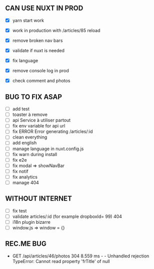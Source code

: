 CAN USE NUXT IN PROD
-
- [x] yarn start work
- [x] work in production with /articles/85 reload
- [x] remove broken nav bars
- [x] validate if nuxt is needed
- [x] fix language
 
- [x] remove console log in prod
- [x] check comment and photos

BUG TO FIX ASAP
-
- [ ] add test
- [ ] toaster à remove
- [ ] api Service à utiliser partout
- [ ] fix env variable for api url
- [ ] fix  ERROR  Error generating /articles/:id 
- [ ] clean everything
- [ ] add english
- [ ] manage language in nuxt.config.js
- [ ] fix warn during install
- [ ] fix e2e
- [ ] fix modal => showNavBar
- [ ] fix notif
- [ ] fix analytics
- [ ] manage 404

WITHOUT INTERNET
-
- [ ] fix test
- [ ] validate articles/:id (for example dropboxId= 99) 404
- [ ] i18n plugin bizarre
- [ ] window.js => window = {}

REC.ME BUG
-
- GET  /api/articles/46/photos 304 8.559 ms - -
Unhandled rejection TypeError: Cannot read property 'frTitle' of null
